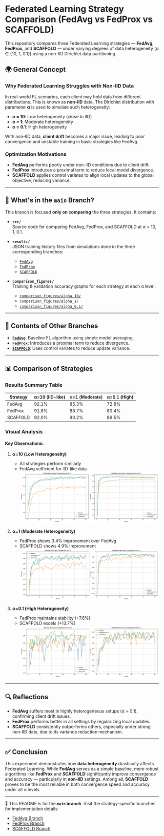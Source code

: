 # Federated Learning Strategy Comparison (FedAvg vs FedProx vs SCAFFOLD)

This repository compares three Federated Learning strategies — **FedAvg**, **FedProx**, and **SCAFFOLD** — under varying degrees of data heterogeneity (α ∈ {10, 1, 0.1}) using a non-IID Dirichlet data partitioning.

## 🌍 General Concept

### Why Federated Learning Struggles with Non-IID Data

In real-world FL scenarios, each client may hold data from different distributions. This is known as **non-IID** data. The Dirichlet distribution with parameter **α** is used to simulate such heterogeneity:

- **α = 10**: Low heterogeneity (close to IID)
- **α = 1**: Moderate heterogeneity
- **α = 0.1**: High heterogeneity

With non-IID data, **client drift** becomes a major issue, leading to poor convergence and unstable training in basic strategies like FedAvg.

### Optimization Motivations

- **FedAvg** performs poorly under non-IID conditions due to client drift.
- **FedProx** introduces a proximal term to reduce local model divergence.
- **SCAFFOLD** applies control variates to align local updates to the global objective, reducing variance.

---

## 🧪 What's in the `main` Branch?

This branch is focused **only on comparing** the three strategies. It contains:

- **`src/`**  
  Source code for comparing FedAvg, FedProx, and SCAFFOLD at α = 10, 1, 0.1.

- **`results/`**  
  JSON training history files from simulations done in the three corresponding branches:
  - [`FedAvg`](https://github.com/nahom-getachew7/flower_fl_tp2/tree/FedAvg)
  - [`FedProx`](https://github.com/nahom-getachew7/flower_fl_tp2/tree/FedProx)
  - [`SCAFFOLD`](https://github.com/nahom-getachew7/flower_fl_tp2/tree/SCAFFOLD)

- **`comparison_figures/`**  
  Training & validation accuracy graphs for each strategy at each α level:
  - [`comparison_figures/alpha_10/`](comparison_figures/alpha_10/)
  - [`comparison_figures/alpha_1/`](comparison_figures/alpha_1/)
  - [`comparison_figures/alpha_0.1/`](comparison_figures/alpha_0.1/)

---

## 🔁 Contents of Other Branches

- **[`FedAvg`](https://github.com/nahom-getachew7/flower_fl_tp2/tree/FedAvg)**: Baseline FL algorithm using simple model averaging.
- **[`FedProx`](https://github.com/nahom-getachew7/flower_fl_tp2/tree/FedProx)**: Introduces a proximal term to reduce divergence.
- **[`SCAFFOLD`](https://github.com/nahom-getachew7/flower_fl_tp2/tree/SCAFFOLD)**: Uses control variates to reduce update variance.

---

## 📊 Comparison of Strategies

### Results Summary Table

| Strategy | α=10 (IID-like) | α=1 (Moderate) | α=0.1 (High) |
|----------|----------------|----------------|--------------|
| FedAvg   | 92.1%          | 85.3%          | 72.8%        |
| FedProx  | 91.8%          | 88.7%          | 80.4%        |
| SCAFFOLD | 92.0%          | 90.2%          | 86.5%        |


### Visual Analysis
#### Key Observations:
1. **α=10 (Low Heterogeneity)**
   - All strategies perform similarly
   - FedAvg sufficient for IID-like data
   ![α=10 Comparison](comparison_figures/alpha_10/train_val_accuracy_comparison.png)

2. **α=1 (Moderate Heterogeneity)**
   - FedProx shows 3.4% improvement over FedAvg
   - SCAFFOLD shows 4.9% improvement
   ![α=1 Comparison](comparison_figures/alpha_1/train_val_accuracy_comparison.png)

3. **α=0.1 (High Heterogeneity)**
   - FedProx maintains stability (+7.6%)
   - SCAFFOLD excels (+13.7%)
   ![α=0.1 Comparison](comparison_figures/alpha_0.1/train_val_accuracy_comparison.png)

---

## 🔍 Reflections

- **FedAvg** suffers most in highly heterogeneous setups (α = 0.1), confirming client drift issues.
- **FedProx** performs better in all settings by regularizing local updates.
- **SCAFFOLD** consistently outperforms others, especially under strong non-IID data, due to its variance reduction mechanism.

---

## ✅ Conclusion

This experiment demonstrates how **data heterogeneity** drastically affects Federated Learning. While **FedAvg** serves as a simple baseline, more robust algorithms like **FedProx** and **SCAFFOLD** significantly improve convergence and accuracy — particularly in **non-IID** settings. Among all, **SCAFFOLD** proves to be the most reliable in both convergence speed and accuracy under all α levels.

---

📂 This README is for the **`main` branch**. Visit the strategy-specific branches for implementation details:

- [FedAvg Branch](../../tree/FedAvg)
- [FedProx Branch](../../tree/FedProx)
- [SCAFFOLD Branch](../../tree/SCAFFOLD)

